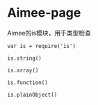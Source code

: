 # Aimee-page

Aimee的is模块，用于类型检查

```
var is = require('is')

is.string()

is.array()

is.function()

is.plainObject()
```
